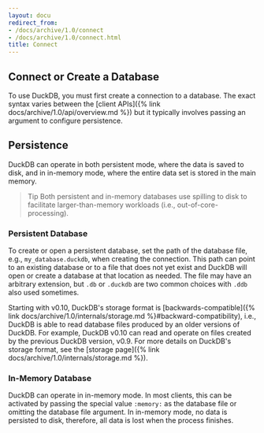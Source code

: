 ```yaml
---
layout: docu
redirect_from:
- /docs/archive/1.0/connect
- /docs/archive/1.0/connect.html
title: Connect
---
```


## Connect or Create a Database

To use DuckDB, you must first create a connection to a database. The exact syntax varies between the [client APIs]({% link docs/archive/1.0/api/overview.md %}) but it typically involves passing an argument to configure persistence.

## Persistence

DuckDB can operate in both persistent mode, where the data is saved to disk, and in in-memory mode, where the entire data set is stored in the main memory.

> Tip Both persistent and in-memory databases use spilling to disk to facilitate larger-than-memory workloads (i.e., out-of-core-processing).

### Persistent Database

To create or open a persistent database, set the path of the database file, e.g., `my_database.duckdb`, when creating the connection.
This path can point to an existing database or to a file that does not yet exist and DuckDB will open or create a database at that location as needed.
The file may have an arbitrary extension, but `.db` or `.duckdb` are two common choices with `.ddb` also used sometimes.

Starting with v0.10, DuckDB's storage format is [backwards-compatible]({% link docs/archive/1.0/internals/storage.md %}#backward-compatibility), i.e., DuckDB is able to read database files produced by an older versions of DuckDB.
For example, DuckDB v0.10 can read and operate on files created by the previous DuckDB version, v0.9.
For more details on DuckDB's storage format, see the [storage page]({% link docs/archive/1.0/internals/storage.md %}).

### In-Memory Database

DuckDB can operate in in-memory mode. In most clients, this can be activated by passing the special value `:memory:` as the database file or omitting the database file argument. In in-memory mode, no data is persisted to disk, therefore, all data is lost when the process finishes.